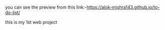 you can see the preview from this link:-https://alok-mishra143.github.io/to-do-list/

this is my 1st web project 
